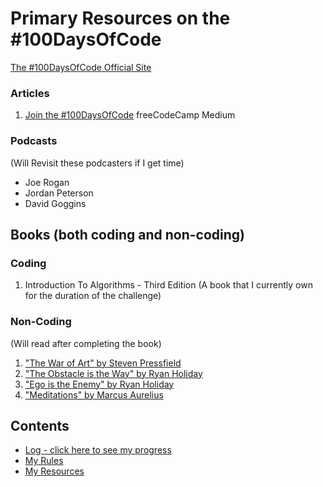 # Primary Resources on the #100DaysOfCode

[The #100DaysOfCode Official Site](http://100daysofcode.com/)

### Articles
1. [Join the #100DaysOfCode](https://medium.freecodecamp.com/join-the-100daysofcode-556ddb4579e4) freeCodeCamp Medium

### Podcasts
(Will Revisit these podcasters if I get time)
- Joe Rogan
- Jordan Peterson
- David Goggins

## Books (both coding and non-coding)

### Coding
1. Introduction To Algorithms - Third Edition (A book that I currently own for the duration of the challenge)

### Non-Coding
(Will read after completing the book)
1. ["The War of Art" by Steven Pressfield](http://www.goodreads.com/book/show/1319.The_War_of_Art)
2. ["The Obstacle is the Way" by Ryan Holiday](http://www.goodreads.com/book/show/18668059-the-obstacle-is-the-way?ac=1&from_search=true)
3. ["Ego is the Enemy" by Ryan Holiday](http://www.goodreads.com/book/show/27036528-ego-is-the-enemy?from_search=true&search_version=service)
4. ["Meditations" by Marcus Aurelius](https://www.goodreads.com/book/show/662925.Meditations)

## Contents
- [Log - click here to see my progress](Log.md)
- [My Rules](Rules.md)
- [My Resources](Resources.md)
